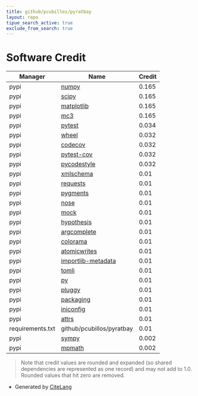 ```yaml
---
title: github/pcubillos/pyratbay
layout: repo
tipue_search_active: true
exclude_from_search: true
---
```

# Software Credit

|Manager|Name|Credit|
|-------|----|------|
|pypi|[numpy](https://www.numpy.org)|0.165|
|pypi|[scipy](https://www.scipy.org)|0.165|
|pypi|[matplotlib](https://matplotlib.org)|0.165|
|pypi|[mc3](https://github.com/pcubillos/mc3)|0.165|
|pypi|[pytest](https://docs.pytest.org/en/latest/)|0.034|
|pypi|[wheel](https://pypi.org/project/wheel)|0.032|
|pypi|[codecov](https://pypi.org/project/codecov)|0.032|
|pypi|[pytest-cov](https://pypi.org/project/pytest-cov)|0.032|
|pypi|[pycodestyle](https://pypi.org/project/pycodestyle)|0.032|
|pypi|[xmlschema](https://github.com/sissaschool/xmlschema)|0.01|
|pypi|[requests](https://pypi.org/project/requests)|0.01|
|pypi|[pygments](https://pypi.org/project/pygments)|0.01|
|pypi|[nose](https://pypi.org/project/nose)|0.01|
|pypi|[mock](https://pypi.org/project/mock)|0.01|
|pypi|[hypothesis](https://pypi.org/project/hypothesis)|0.01|
|pypi|[argcomplete](https://pypi.org/project/argcomplete)|0.01|
|pypi|[colorama](https://pypi.org/project/colorama)|0.01|
|pypi|[atomicwrites](https://pypi.org/project/atomicwrites)|0.01|
|pypi|[importlib-metadata](https://pypi.org/project/importlib-metadata)|0.01|
|pypi|[tomli](https://pypi.org/project/tomli)|0.01|
|pypi|[py](https://pypi.org/project/py)|0.01|
|pypi|[pluggy](https://pypi.org/project/pluggy)|0.01|
|pypi|[packaging](https://pypi.org/project/packaging)|0.01|
|pypi|[iniconfig](https://pypi.org/project/iniconfig)|0.01|
|pypi|[attrs](https://pypi.org/project/attrs)|0.01|
|requirements.txt|github/pcubillos/pyratbay|0.01|
|pypi|[sympy](https://sympy.org)|0.002|
|pypi|[mpmath](http://mpmath.org/)|0.002|


> Note that credit values are rounded and expanded (so shared dependencies are represented as one record) and may not add to 1.0. Rounded values that hit zero are removed.


- Generated by [CiteLang](https://github.com/vsoch/citelang)
